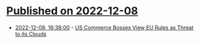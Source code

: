 # [Published on 2022-12-08](index.md)

* [2022-12-08, 16:38:00](https://soylentnews.org/article.pl?sid=22/12/07/1512246&from=rss) - [US Commerce Bosses View EU Rules as Threat to its Clouds](https://soylentnews.org/article.pl?sid=22/12/07/1512246&from=rss)
